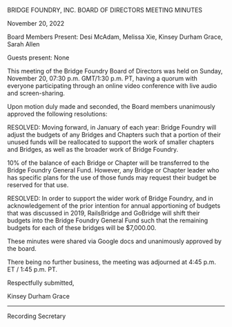BRIDGE FOUNDRY, INC.
BOARD OF DIRECTORS
MEETING MINUTES

November 20, 2022

Board Members Present: Desi McAdam, Melissa Xie, Kinsey Durham Grace, Sarah Allen

Guests present: None

This meeting of the Bridge Foundry Board of Directors was held on Sunday, November 20, 07:30 p.m. GMT/1:30 p.m. PT, having a quorum with everyone participating through an online video conference with live audio and screen-sharing.

Upon motion duly made and seconded, the Board members unanimously approved the following resolutions:

RESOLVED: 
Moving forward, in January of each year: Bridge Foundry will adjust the budgets of any Bridges and Chapters such that a portion of their unused funds will be reallocated to support the work of smaller chapters and Bridges, as well as the broader work of Bridge Foundry.

10% of the balance of each Bridge or Chapter will be transferred to the Bridge Foundry General Fund. However, any Bridge or Chapter leader who has specific plans for the use of those funds may request their budget be reserved for that use.

RESOLVED: 
In order to support the wider work of Bridge Foundry, and in acknowledgement of the prior intention for annual apportioning of budgets that was discussed in 2019, RailsBridge and GoBridge will shift their budgets into the Bridge Foundry General Fund such that the remaining budgets for each of these bridges will be $7,000.00.  

These minutes were shared via Google docs and unanimously approved by the board.

There being no further business, the meeting was adjourned at 4:45 p.m. ET / 1:45 p.m. PT.


Respectfully submitted,


Kinsey Durham Grace

___________________
Recording Secretary
